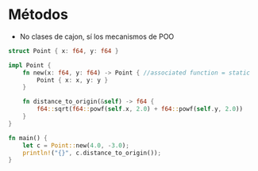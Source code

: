 # Métodos

* No clases de cajon, sí los mecanismos de POO

```rust
struct Point { x: f64, y: f64 }

impl Point {
    fn new(x: f64, y: f64) -> Point { //associated function = static
        Point { x: x, y: y }
    }

    fn distance_to_origin(&self) -> f64 {
        f64::sqrt(f64::powf(self.x, 2.0) + f64::powf(self.y, 2.0))
    }
}

fn main() {
    let c = Point::new(4.0, -3.0);
    println!("{}", c.distance_to_origin());
}
```
